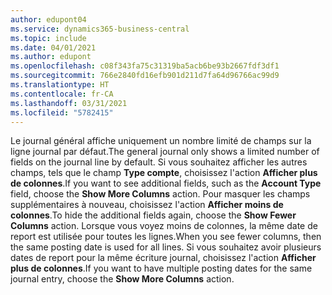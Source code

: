 ```yaml
---
author: edupont04
ms.service: dynamics365-business-central
ms.topic: include
ms.date: 04/01/2021
ms.author: edupont
ms.openlocfilehash: c08f343fa75c31319ba5acb6be93b2667fdf3df1
ms.sourcegitcommit: 766e2840fd16efb901d211d7fa64d96766ac99d9
ms.translationtype: HT
ms.contentlocale: fr-CA
ms.lasthandoff: 03/31/2021
ms.locfileid: "5782415"
---
```

<span data-ttu-id="004fb-101">Le journal général affiche uniquement un nombre limité de champs sur la ligne journal par défaut.</span><span class="sxs-lookup"><span data-stu-id="004fb-101">The general journal only shows a limited number of fields on the journal line by default.</span></span> <span data-ttu-id="004fb-102">Si vous souhaitez afficher les autres champs, tels que le champ **Type compte**, choisissez l'action **Afficher plus de colonnes**.</span><span class="sxs-lookup"><span data-stu-id="004fb-102">If you want to see additional fields, such as the **Account Type** field, choose the **Show More Columns** action.</span></span> <span data-ttu-id="004fb-103">Pour masquer les champs supplémentaires à nouveau, choisissez l'action **Afficher moins de colonnes**.</span><span class="sxs-lookup"><span data-stu-id="004fb-103">To hide the additional fields again, choose the **Show Fewer Columns** action.</span></span> <span data-ttu-id="004fb-104">Lorsque vous voyez moins de colonnes, la même date de report est utilisée pour toutes les lignes.</span><span class="sxs-lookup"><span data-stu-id="004fb-104">When you see fewer columns, then the same posting date is used for all lines.</span></span> <span data-ttu-id="004fb-105">Si vous souhaitez avoir plusieurs dates de report pour la même écriture journal, choisissez l'action **Afficher plus de colonnes**.</span><span class="sxs-lookup"><span data-stu-id="004fb-105">If you want to have multiple posting dates for the same journal entry, choose the **Show More Columns** action.</span></span>
